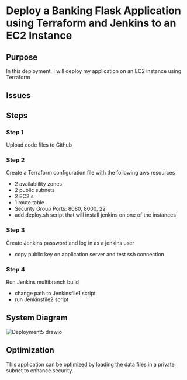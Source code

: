 # Deploy a Banking Flask Application using Terraform and Jenkins to an EC2 Instance

## Purpose

In this deployment, I will deploy my application on an EC2 instance using Terraform 

## Issues

## Steps

### Step 1
Upload code files to Github
### Step 2
Create a Terraform configuration file with the following aws resources
  * 2 availablility zones
  * 2 public subnets
  * 2 EC2's
  * 1 route table
  * Security Group Ports: 8080, 8000, 22
  * add deploy.sh script that will install jenkins on one of the instances
    

### Step 3
Create Jenkins password and log in as a jenkins user
  * copy public key on application server and test ssh connection
### Step 4
Run Jenkins multibranch build
  * change path to Jenkinsfile1 script
  * run Jenkinsfile2 script

## System Diagram
![Deployment5 drawio](https://github.com/DarrielleEvans/deployBankingApp/assets/89504317/5d9747dd-32fd-435e-ae67-d2a0d3fa6d65)


## Optimization
This application can be optimized by loading the data files in a private subnet to enhance security.

